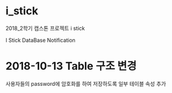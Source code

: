 # i_stick
2018_2학기 캡스톤 프로젝트 i stick

I Stick DataBase Notification

<h1>2018-10-13 Table 구조 변경</h1>
사용자들의 password에 암호화를 하여 저장하도록 일부 테이블 속성 추가